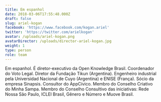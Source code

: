 ```yaml
---
title: Em espanhol
date: 2018-03-06T17:55:48.000Z
draft: false
slug: ariel-kogan
facebook: 'https://www.facebook.com/kogan.ariel'
twitter: 'https://twitter.com/arielkogan'
avatar: /uploads/ariel-kogan.png
avatarDirector: /uploads/director-ariel-kogan.jpg
weight: 1
type: person
role: team
---
```

Em espanhol. É diretor-executivo da Open Knowledge Brasil. Coordenador do Voto Legal. Diretor da Fundação Tikun (Argentina). Engenheiro industrial pela Universidad Nacional de Cuyo (Argentina) e ENISE (França). Sócio da empresa Sinapsis. Consultor do AppCívico. Membro do Conselho Criativo do Minha Sampa. Membro do Conselho Consultivo das iniciativas: Rede Nossa São Paulo, ICLEI Brasil, Gênero e Número e Muove Brasil.
